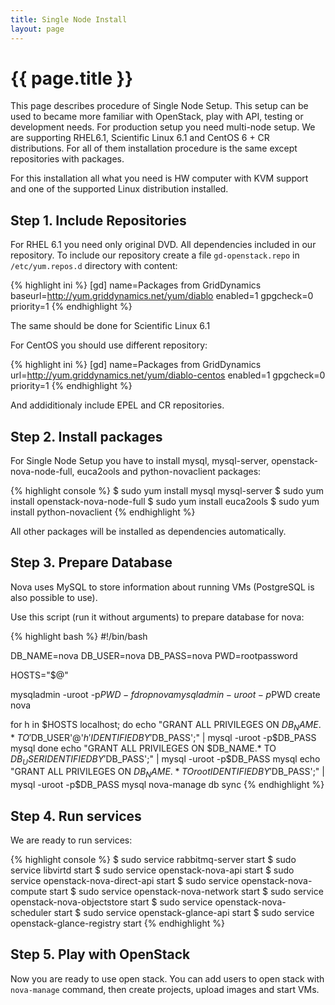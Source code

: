 ```yaml
---
title: Single Node Install
layout: page
---
```


# {{ page.title }}

This page describes procedure of Single Node Setup. This setup can be used to
became more familiar with OpenStack, play with API, testing or development
needs. For production setup you need multi-node setup. We are supporting
RHEL6.1, Scientific Linux 6.1 and CentOS 6 + CR distributions. For all of them
installation procedure is the same except repositories with packages.

For this installation all what you need is HW computer with KVM support and one
of the supported Linux distribution installed.

## Step 1. Include Repositories

For RHEL 6.1 you need only original DVD. All dependencies included in our
repository. To include our repository create a file `gd-openstack.repo` in
`/etc/yum.repos.d` directory with content:

{% highlight ini %}
[gd]
name=Packages from GridDynamics
baseurl=http://yum.griddynamics.net/yum/diablo
enabled=1
gpgcheck=0
priority=1
{% endhighlight %}

The same should be done for Scientific Linux 6.1

For CentOS you should use different repository:

{% highlight ini %}
[gd]
name=Packages from GridDynamics
url=http://yum.griddynamics.net/yum/diablo-centos
enabled=1
gpgcheck=0
priority=1
{% endhighlight %}

And addiditionaly include EPEL and CR repositories.

## Step 2. Install packages

For Single Node Setup you have to install mysql, mysql-server,
openstack-nova-node-full, euca2ools and python-novaclient packages:

{% highlight console %}
$ sudo yum install mysql mysql-server
$ sudo yum install openstack-nova-node-full
$ sudo yum install euca2ools
$ sudo yum install python-novaclient
{% endhighlight %}

All other packages will be installed as dependencies automatically.

## Step 3. Prepare Database

Nova uses MySQL to store information about running VMs (PostgreSQL is also
possible to use).

Use this script (run it without arguments) to prepare database for nova:

{% highlight bash %}
#!/bin/bash

DB_NAME=nova
DB_USER=nova
DB_PASS=nova
PWD=rootpassword

HOSTS="$@"

mysqladmin -uroot -p$PWD -f drop nova
mysqladmin -uroot -p$PWD create nova

for h in $HOSTS localhost; do
        echo "GRANT ALL PRIVILEGES ON $DB_NAME.* TO '$DB_USER'@'$h'
IDENTIFIED BY '$DB_PASS';" | mysql -uroot -p$DB_PASS mysql
done
echo "GRANT ALL PRIVILEGES ON $DB_NAME.* TO $DB_USER IDENTIFIED BY
'$DB_PASS';" | mysql -uroot -p$DB_PASS mysql
echo "GRANT ALL PRIVILEGES ON $DB_NAME.* TO root IDENTIFIED BY
'$DB_PASS';" | mysql -uroot -p$DB_PASS mysql
nova-manage db sync
{% endhighlight %}

## Step 4. Run services

We are ready to run services:

{% highlight console %}
$ sudo service rabbitmq-server start
$ sudo service libvirtd start
$ sudo service openstack-nova-api start
$ sudo service openstack-nova-direct-api start
$ sudo service openstack-nova-compute start
$ sudo service openstack-nova-network start
$ sudo service openstack-nova-objectstore start
$ sudo service openstack-nova-scheduler start
$ sudo service openstack-glance-api start
$ sudo service openstack-glance-registry start
{% endhighlight %}

## Step 5. Play with OpenStack

Now you are ready to use open stack. You can add users to open stack with
`nova-manage` command, then create projects, upload images and start VMs.

